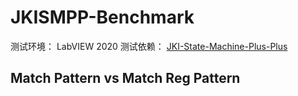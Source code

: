 # JKISMPP-Benchmark

测试环境： LabVIEW 2020
测试依赖： [JKI-State-Machine-Plus-Plus](https://github.com/NEVSTOP-LAB/JKI-State-Machine-Plus-Plus)

## Match Pattern vs Match Reg Pattern

